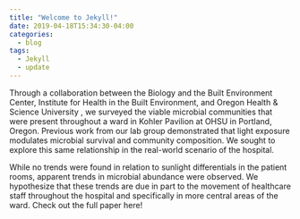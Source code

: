 ```yaml
---
title: "Welcome to Jekyll!"
date: 2019-04-18T15:34:30-04:00
categories:
  - blog
tags:
  - Jekyll
  - update
---
```


Through a collaboration between the Biology and the Built Environment Center, Institute for Health in the Built Environment, and Oregon Health & Science University , we surveyed the viable microbial communities that were present throughout a ward in Kohler Pavilion at OHSU in Portland, Oregon. Previous work from our lab group demonstrated that light exposure modulates microbial survival and community composition. We sought to explore this same relationship in the real-world scenario of the hospital.

While no trends were found in relation to sunlight differentials in the patient rooms, apparent trends in microbial abundance were observed. We hypothesize that these trends are due in part to the movement of healthcare staff throughout the hospital and specifically in more central areas of the ward. Check out the full paper here!
